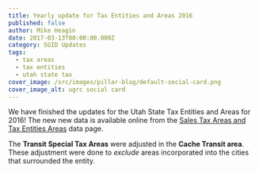 ```yaml
---
title: Yearly update for Tax Entities and Areas 2016
published: false
author: Mike Heagin
date: 2017-03-13T00:00:00.000Z
category: SGID Updates
tags:
  - tax areas
  - tax entities
  - utah state tax
cover_image: /src/images/pillar-blog/default-social-card.png
cover_image_alt: ugrc social card
---
```


We have finished the updates for the Utah State Tax Entities and Areas for 2016!
The new new data is available online from the [Sales Tax Areas and Tax Entities Areas](/products/sgid/taxing-areas) data page.

The **Transit Special Tax Areas** were adjusted in the **Cache Transit area**. These adjustment were done to _exclude_ areas incorporated into the cities that surrounded the entity.
